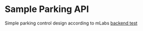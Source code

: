 # Sample Parking API

Simple parking control design according to mLabs [backend test](https://github.com/mlabssoftware/mlabs-teste/blob/master/back-end.md)

